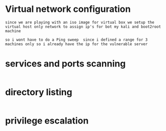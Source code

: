 # Virtual network configuration
```
since we are playing with an iso image for virtual box we setup the virtual host only network to assign ip's for bot my kali and boot2root machine

so i wont have to do a Ping sweep  since i defined a range for 3 machines only so i already have the ip for the vulnerable server
```

# services and ports scanning
```

```

# directory listing
```
```




# privilege escalation
```
```
